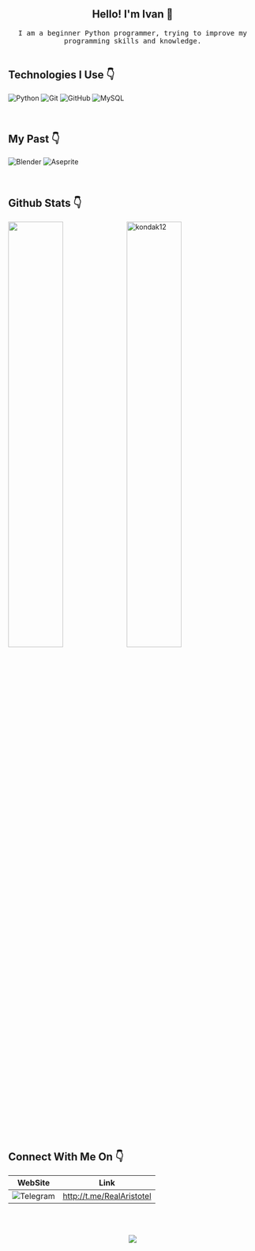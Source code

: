 <br/>
<h2 align="center"> Hello! I'm Ivan 👋</h1>
<p align="center">
<samp> I am a beginner Python programmer, trying to improve my programming skills and knowledge.</samp>

<br/>
<br/>

<h2> Technologies I Use 👇</h3>

![Python](https://img.shields.io/badge/python-3670A0?style=for-the-badge&logo=python&logoColor=ffdd54)
![Git](https://img.shields.io/badge/git-%23F05033.svg?style=for-the-badge&logo=git&logoColor=white)
![GitHub](https://img.shields.io/badge/github-%23121011.svg?style=for-the-badge&logo=github&logoColor=white)
![MySQL](https://img.shields.io/badge/mysql-4479A1.svg?style=for-the-badge&logo=mysql&logoColor=white)

<br/>

<h2> My Past 👇</h3>

![Blender](https://img.shields.io/badge/blender-%23F5792A.svg?style=for-the-badge&logo=blender&logoColor=white)
![Aseprite](https://img.shields.io/badge/Aseprite-FFFFFF?style=for-the-badge&logo=Aseprite&logoColor=#7D929E)


<br/>

<h2> Github Stats 👇</h2> 
<a href="https://github.com/kondak12/github-readme-stats"><img align="left" width="47%" src="https://github-readme-stats.vercel.app/api/top-langs/?username=kondak12&layout=compact&theme=kondak12" /></a>
<img width="47%" src="https://github-readme-streak-stats.herokuapp.com/?user=kondak12&theme=kondak12" alt="kondak12" />

<br/>
<br/>
 
<p align="center">
<h2> Connect With Me On 👇</h2>


| WebSite | Link |
|---|---|
|  ![Telegram](https://img.shields.io/badge/Telegram-2CA5E0?style=for-the-badge&logo=telegram&logoColor=white)  |  http://t.me/RealAristotel  |

<br/>
<br/>

<p align="center">
  <img src="https://capsule-render.vercel.app/api?type=waving&color=gradient&height=100&section=footer&width=100"/>
</p>
